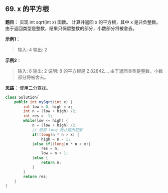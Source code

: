 ## 69. x 的平方根
**题目**：
实现 int sqrt(int x) 函数。
计算并返回 x 的平方根，其中 x 是非负整数。
由于返回类型是整数，结果只保留整数的部分，小数部分将被舍去。

**示例1**：
>输入: 4
输出: 2

**示例2**：
>输入: 8
输出: 2
说明: 8 的平方根是 2.82842..., 
     由于返回类型是整数，小数部分将被舍去。

**思路**：
使用二分查找。
```java
class Solution{
	public int mySqrt(int x) {
		int low = 0, high = x;
		int n = (low + high) /2;
		int res = -1;
		while(low <= high) {
			n = (low + high) /2;
			// 使用 long 防止超出范围
			if((long)n * n > x) {
				high = n - 1;
			}else if((long)n * n < x){
				res = n;
				low = n + 1;
			}else {
				return n;
			}
		}
		return res;
    }
}
```
